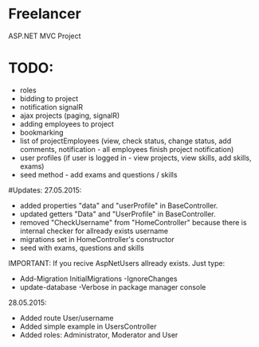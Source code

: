 # Freelancer
ASP.NET MVC Project

# TODO: 
- roles
- bidding to project
- notification signalR 
- ajax projects (paging, signalR)
- adding employees to project
- bookmarking 
- list of projectEmployees (view, check status, change status, add comments, notification - all employees finish project notification)
- user profiles (if user is logged in - view projects, view skills, add skills, exams)
- seed method - add exams and questions / skills

#Updates:
27.05.2015:
-	added properties "data" and "userProfile" in BaseController.
-	updated getters "Data" and "UserProfile" in BaseController.
-	removed "CheckUsername" from "HomeController" because there is internal checker for allready exists username
-	migrations set in HomeController's constructor
-	seed with exams, questions and skills

IMPORTANT:
If you recive AspNetUsers allready exists. Just type:
-	Add-Migration InitialMigrations -IgnoreChanges
-	update-database -Verbose
in package manager console

28.05.2015:
-	Added route User/username
-	Added simple example in UsersController
-	Added roles: Administrator, Moderator and User

30.05.2015:
- Logged user profile and Other user profile
